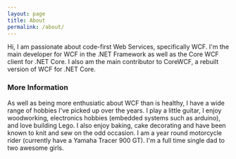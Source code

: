 ```yaml
---
layout: page
title: About
permalink: /about/
---
```


Hi, I am passionate about code-first Web Services, specifically WCF. 
I'm the main developer for WCF in the .NET Framework as well as the Core WCF client for .NET Core. 
I also am the main contributor to CoreWCF, a rebuilt version of WCF for .NET Core.

### More Information

As well as being more enthusiatic about WCF than is healthy, I have a wide range of hobbies I've picked up over the years.
I play a little guitar, I enjoy woodworking, electronics hobbies (embedded systems such as arduino), and love building Lego.
I also enjoy baking, cake decorating and have been known to knit and sew on the odd occasion. I am a year round motorcycle
rider (currently have a Yamaha Tracer 900 GT). I'm a full time single dad to two awesome girls.
